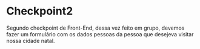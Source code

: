 # Checkpoint2
 Segundo checkpoint de Front-End, dessa vez feito em grupo, devemos fazer um formulário com os dados pessoas da pessoa que desejeva visitar nossa cidade natal.
